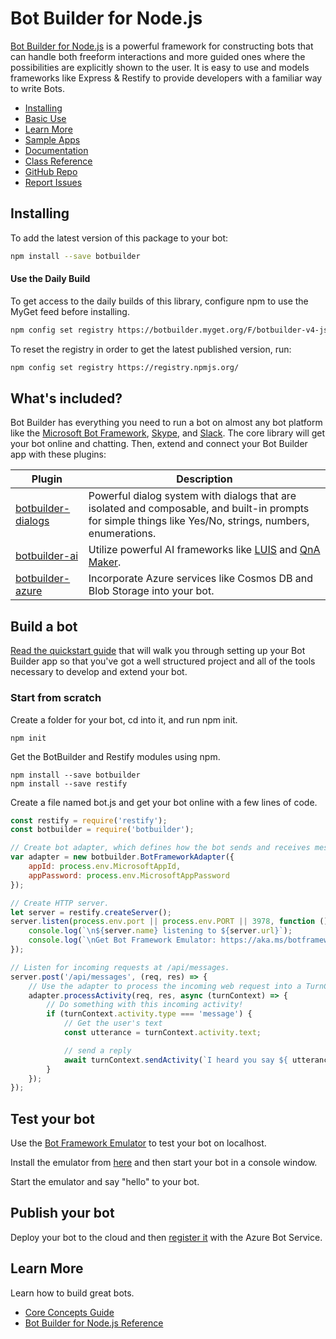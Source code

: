 # Bot Builder for Node.js
[Bot Builder for Node.js](http://docs.botframework.com/builder/node/overview/) is a powerful framework for constructing bots that can handle both freeform interactions and more guided ones where the possibilities are explicitly shown to the user. It is easy to use and models frameworks like Express & Restify to provide developers with a familiar way to write Bots.

- [Installing](#installing)
- [Basic Use](#build-a-bot)
- [Learn More](#learn-more)
- [Sample Apps](https://github.com/Microsoft/BotBuilder-Samples)
- [Documentation](https://docs.microsoft.com/en-us/azure/bot-service/bot-service-overview-introduction?view=azure-bot-service-4.0)
- [Class Reference](https://docs.microsoft.com/en-us/javascript/api/botbuilder/)
- [GitHub Repo](https://github.com/Microsoft/botbuilder-js)
- [Report Issues](https://github.com/Microsoft/botbuilder-js/issues)

## Installing
To add the latest version of this package to your bot:

```bash
npm install --save botbuilder
```

#### Use the Daily Build

To get access to the daily builds of this library, configure npm to use the MyGet feed before installing.

```bash
npm config set registry https://botbuilder.myget.org/F/botbuilder-v4-js-daily/npm/
```

To reset the registry in order to get the latest published version, run:
```bash
npm config set registry https://registry.npmjs.org/
```

## What's included?

Bot Builder has everything you need to run a bot on almost any bot platform like the [Microsoft Bot Framework](http://botframework.com), [Skype](http://skype.com), and [Slack](http://slack.com). The core library will get your bot online and chatting.
Then, extend and connect your Bot Builder app with these plugins:

| Plugin | Description
|--- |---
| [botbuilder-dialogs](https://github.com/microsoft/botbuilder-js/tree/main/libraries/botbuilder-dialogs/README.md) | Powerful dialog system with dialogs that are isolated and composable, and built-in prompts for simple things like Yes/No, strings, numbers, enumerations.
| [botbuilder-ai](https://github.com/microsoft/botbuilder-js/tree/main/libraries/botbuilder-dialogs/README.md) | Utilize powerful AI frameworks like [LUIS](https://www.luis.ai) and [QnA Maker](https://www.qnamaker.ai).
| [botbuilder-azure](https://github.com/microsoft/botbuilder-js/tree/main/libraries/botbuilder-azure/README.md) | Incorporate Azure services like Cosmos DB and Blob Storage into your bot.

## Build a bot
[Read the quickstart guide](https://docs.microsoft.com/en-us/azure/bot-service/javascript/bot-builder-javascript-quickstart?view=azure-bot-service-4.0) 
that will walk you through setting up your Bot Builder app so that you've got a well structured project and
all of the tools necessary to develop and extend your bot.
 
### Start from scratch
Create a folder for your bot, cd into it, and run npm init.

```
npm init
```
    
Get the BotBuilder and Restify modules using npm.

```
npm install --save botbuilder
npm install --save restify
```
    
Create a file named bot.js and get your bot online with a few lines of code.
 
```javascript
const restify = require('restify');
const botbuilder = require('botbuilder');

// Create bot adapter, which defines how the bot sends and receives messages.
var adapter = new botbuilder.BotFrameworkAdapter({
    appId: process.env.MicrosoftAppId,
    appPassword: process.env.MicrosoftAppPassword
});

// Create HTTP server.
let server = restify.createServer();
server.listen(process.env.port || process.env.PORT || 3978, function () {
    console.log(`\n${server.name} listening to ${server.url}`);
    console.log(`\nGet Bot Framework Emulator: https://aka.ms/botframework-emulator`);
});

// Listen for incoming requests at /api/messages.
server.post('/api/messages', (req, res) => {
    // Use the adapter to process the incoming web request into a TurnContext object.
    adapter.processActivity(req, res, async (turnContext) => {
        // Do something with this incoming activity!
        if (turnContext.activity.type === 'message') {            
            // Get the user's text
            const utterance = turnContext.activity.text;

            // send a reply
            await turnContext.sendActivity(`I heard you say ${ utterance }`);
        }
    });
});
```

## Test your bot
Use the [Bot Framework Emulator](https://docs.microsoft.com/en-us/azure/bot-service/bot-service-debug-emulator?view=azure-bot-service-4.0) to test your bot on localhost. 

Install the emulator from [here](https://aka.ms/botframework-emulator) and then start your bot in a console window.
    
Start the emulator and say "hello" to your bot.

## Publish your bot
Deploy your bot to the cloud and then [register it](https://docs.microsoft.com/en-us/azure/bot-service/bot-service-quickstart?view=azure-bot-service-4.0) with the Azure Bot Service.

## Learn More
Learn how to build great bots.

* [Core Concepts Guide](http://docs.botframework.com/builder/node/guides/core-concepts/)
* [Bot Builder for Node.js Reference](https://docs.microsoft.com/en-us/javascript/api/botbuilder/)
